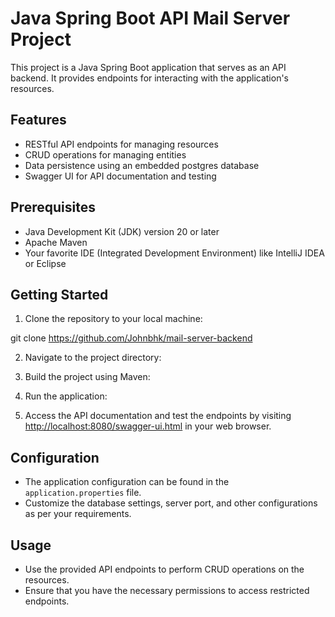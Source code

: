 # Java Spring Boot API Mail Server Project

This project is a Java Spring Boot application that serves as an API backend. It provides endpoints for interacting with the application's resources.

## Features

- RESTful API endpoints for managing resources
- CRUD operations for managing entities
- Data persistence using an embedded postgres database
- Swagger UI for API documentation and testing

## Prerequisites

- Java Development Kit (JDK) version 20 or later
- Apache Maven
- Your favorite IDE (Integrated Development Environment) like IntelliJ IDEA or Eclipse

## Getting Started

1. Clone the repository to your local machine:

git clone https://github.com/Johnbhk/mail-server-backend

2. Navigate to the project directory:


3. Build the project using Maven:


4. Run the application:


5. Access the API documentation and test the endpoints by visiting [http://localhost:8080/swagger-ui.html](http://localhost:8080/swagger-ui.html) in your web browser.

## Configuration

- The application configuration can be found in the `application.properties` file.
- Customize the database settings, server port, and other configurations as per your requirements.

## Usage

- Use the provided API endpoints to perform CRUD operations on the resources.
- Ensure that you have the necessary permissions to access restricted endpoints.




